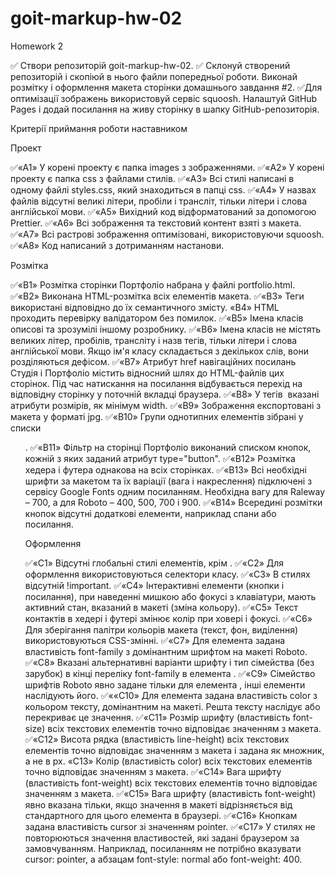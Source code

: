 # goit-markup-hw-02

Homework 2

✅ Створи репозиторій goit-markup-hw-02.
✅ Склонуй створений репозиторій і скопіюй в нього файли попередньої роботи.
Виконай розмітку і оформлення макета сторінки домашнього завдання #2.
✅Для оптимізації зображень використовуй сервіс squoosh.
Налаштуй GitHub Pages і додай посилання на живу сторінку в шапку GitHub-репозиторія.

Критерії приймання роботи наставником

Проект

✅«A1» У корені проекту є папка images з зображеннями.
✅«A2» У корені проекту є папка css з файлами стилів.
✅«A3» Всі стилі написані в одному файлі styles.css, який знаходиться в папці css.
✅«A4» У назвах файлів відсутні великі літери, пробіли і трансліт, тільки літери і слова англійської мови.
✅«A5» Вихідний код відформатований за допомогою Prettier.
✅«A6» Всі зображення та текстовий контент взяті з макета.
✅«A7» Всі растрові зображення оптимізовані, використовуючи squoosh.
✅«A8» Код написаний з дотриманням настанови.

Розмітка

✅«B1» Розмітка сторінки Портфоліо набрана у файлі portfolio.html.
✅«B2» Виконана HTML-розмітка всіх елементів макета.
✅«B3» Теги використані відповідно до їх семантичного змісту.
«B4» HTML проходить перевірку валідатором без помилок.
✅«B5» Імена класів описові та зрозумілі іншому розробнику.
✅«B6» Імена класів не містять великих літер, пробілів, трансліту і назв тегів, тільки літери і слова англійської мови. Якщо ім'я класу складається з декількох слів, вони розділяються дефісом.
✅«B7» Атрибут href навігаційних посилань Студія і Портфоліо містить відносний шлях до HTML-файлів цих сторінок. Під час натискання на посилання відбувається перехід на відповідну сторінку у поточній вкладці браузера.
✅«B8» У тегів <img> вказані атрибути розмірів, як мінімум width.
✅«B9» Зображення експортовані з макета у форматі jpg.
✅«B10» Групи однотипних елементів зібрані у списки <ul>.
✅«B11» Фільтр на сторінці Портфоліо виконаний списком кнопок, кожній з яких заданий атрибут type="button".
✅«B12» Розмітка хедера і футера однакова на всіх сторінках.
✅«B13» Всі необхідні шрифти за макетом та їх варіації (вага і накреслення) підключені з сервісу Google Fonts одним посиланням. Необхідна вагу для Raleway – 700, а для Roboto – 400, 500, 700 і 900.
✅«B14» Всередині розмітки кнопок відсутні додаткові елементи, наприклад спани або посилання.

Оформлення

✅«C1» Відсутні глобальні стилі елементів, крім <body>.
✅«C2» Для оформлення використовуються селектори класу.
✅«C3» В стилях відсутній !important.
✅«C4» Інтерактивні елементи (кнопки і посилання), при наведенні мишкою або фокусі з клавіатури, мають активний стан, вказаний в макеті (зміна кольору).
✅«С5» Текст контактів в хедері і футері змінює колір при ховері і фокусі.
✅«C6» Для зберігання палітри кольорів макета (текст, фон, виділення) використовуються CSS-змінні.
✅«С7» Для елемента <body> задана властивість font-family з домінантним шрифтом на макеті Roboto.
✅«С8» Вказані альтернативні варіанти шрифту і тип сімейства (без зарубок) в кінці переліку font-family в елемента <body>.
✅«С9» Сімейство шрифтів Roboto явно задане тільки для елемента <body>, інші елементи наслідують його.
✅««С10» Для елемента <body> задана властивість color з кольором тексту, домінантним на макеті. Решта тексту наслідує або перекриває це значення.
✅«С11» Розмір шрифту (властивість font-size) всіх текстових елементів точно відповідає значенням з макета.
✅«С12» Висота рядка (властивість line-height) всіх текстових елементів точно відповідає значенням з макета і задана як множник, а не в px.
«С13» Колір (властивість color) всіх текстових елементів точно відповідає значенням з макета.
✅«С14» Вага шрифту (властивість font-weight) всіх текстових елементів точно відповідає значенням з макета.
✅«С15» Вага шрифту (властивість font-weight) явно вказана тільки, якщо значення в макеті відрізняється від стандартного для цього елемента в браузері.
✅«С16» Кнопкам задана властивість cursor зі значенням pointer.
✅«С17» У стилях не повторюються значення властивостей, які задані браузером за замовчуванням. Наприклад, посиланням не потрібно вказувати cursor: pointer, а абзацам font-style: normal або font-weight: 400.
